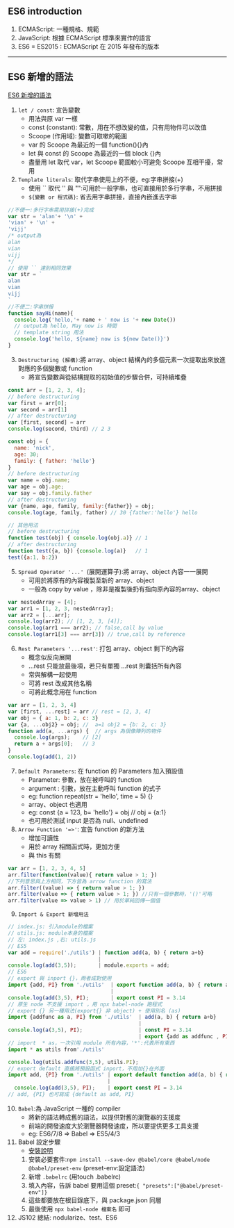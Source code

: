 ## ES6 introduction
1. ECMAScript:  一種規格、規範
2. JavaScript: 根據 ECMAScript 標準來實作的語言
3. ES6 = ES2015 : ECMAScript 在 2015 年發布的版本
***

## ES6 新增的語法
[ES6 新增的語法](https://github.com/DrkSephy/es6-cheatsheet)
1. `let / const`: 宣告變數
   * 用法與原 var 一樣
   * const (constant): 常數，用在不想改變的值，只有用物件可以改值
   * Scoope (作用域): 變數可取嗽的範圍
   * var 的 Scoope 為最近的一個 function(){}內
   * let 與 const 的 Scoope 為最近的一個 block {}內
   * 盡量用 let 取代 var，let Scoope 範圍較小可避免 Scoope 互相干擾，常用
2. `Template literals`: 取代字串使用上的不便，eg:字串拼接(+)
   * 使用 `` 取代 '' 與 "":可用於一般字串，也可直接用於多行字串，不用拼接
   * `${變數 or 程式碼}`: 省去用字串拼接，直接內嵌進去字串
```JavaScript
//不便一:多行字串需用拼接(+)完成
var str = 'alan'+ '\n' +
'vian' + '\n' +
'vijj'
/* output為
alan
vian
vijj
*/
// 使用 `` 達到相同效果
var str = `
alan
vian
vijj
`
//不便二:字串拼接
function sayHi(name){
  console.log('hello,'+ name + ' now is '+ new Date())
  // output為 hello, May now is 時間
  // template string 用法
  console.log('hello, ${name} now is ${new Date()}')
}
```
3. `Destructuring (解構)`:將 array、object 結構內的多個元素一次提取出來放進對應的多個變數或 function
   * 將宣告變數與從結構提取的初始值的步驟合併，可持續堆疊
```JavaScript
const arr = [1, 2, 3, 4];
// before destructuring
var first = arr[0];
var second = arr[1]
// after destructuring
var [first, second] = arr
console.log(second, third) // 2 3

const obj = {
  name: 'nick',
  age: 30;
  family: { father: 'hello'}
}
// before destructuring
var name = obj.name;
var age = obj.age;
var say = obj.family.father
// after destructuring
var {name, age, family, family:{father}} = obj;
console.log(age, family, father) // 30 {father:'hello'} hello

// 其他用法
// before destructuring
function test(obj) { console.log(obj.a)} // 1
// after destructuring
function test({a, b}) {console.log(a)}   // 1
test({a:1, b:2})
```
5. `Spread Operator '...' `(展開運算子):將 array、object 內容一一展開
   * 可用於將原有的內容複製至新的 array、object
   * 一般為 copy by value ，除非是複製後扔有指向原內容的array、object
```JavaScript
var nestedArray = [4];
var arr1 = [1, 2, 3, nestedArray];
var arr2 = [...arr];
console.log(arr2); // [1, 2, 3, [4]];
console.log(arr1 === arr2); // false,call by value
console.log(arr1[3] === arr[3]) // true,call by reference
```
6. `Rest Parameters '...rest'`: 打包 array、object 剩下的內容
   * 概念似反向展開
   * ...rest 只能放最後項，若只有單獨 ...rest 則囊括所有內容
   * 常與解構一起使用
   * 可將 rest 改成其他名稱
   * 可將此概念用在 function
```JavaScript
var arr = [1, 2, 3, 4]
var [first, ...rest] = arr // rest = [2, 3, 4]
var obj = { a: 1, b: 2, c: 3}
var {a, ...obj2} = obj; //  a=1 obj2 = {b: 2, c: 3}
function add(a, ...args) {  // args 為很像陣列的物件
  console.log(args);    // [2]
  return a + args[0];   // 3
}
console.log(add(1, 2))
```
7. `Default Parameters`: 在 function 的 Parameters 加入預設值
   * Parameter: 參數，放在被呼叫的 function
   * argument : 引數，放在主動呼叫 function 的式子
   * eg: function repeat(str = 'hello', time = 5) {}
   * array、object 也適用
   * eg: const {a = 123, b= 'hello'} = obj // obj = {a:1}
   * 也可用於測試 input 是否為 null、undefined
8. `Arrow Function '=>'`: 宣告 function 的新方法
   * 增加可讀性
   * 用於 array 相關函式時，更加方便
   * 與 this 有關
```JavaScript
var arr = [1, 2, 3, 4, 5]
arr.filter(function(value){ return value > 1; })
//下列意思與上方相同，下方皆為 arrow function 的寫法
arr.filter((value) => { return value > 1; })
arr.filter(value => { return value > 1; }) //只有一個參數時，'()'可略
arr.filter(value => value > 1) // 用於單純回傳一個值
```
9. `Import & Export 新增用法`
```JavaScript
// index.js: 引入module的檔案
// utils.js: module本身的檔案
// 左: index.js ,右: utils.js
// ES5
var add = require('./utils') | function add(a, b) { return a+b}
                             |
console.log(add(3,5));       | module.exports = add;
// ES6
// export 與 inport {}，兩者成對使用
import {add, PI} from './utils'  | export function add(a, b) { return a+b}
                                 |
console.log(add(3,5), PI);       | export const PI = 3.14
// 原生 node 不支援 import ，用 npx babel-node 跑程式
// export {} 另一種用法(export{} 非 object) + 使用別名 (as)
import {addfunc as a, PI} from './utils'  | add(a, b) { return a+b}
                                          |
console.log(a(3,5), PI);                  | const PI = 3.14
                                          | export {add as addfunc , PI}
// import  * as，一次引用 module 所有內容，'*':代表所有東西
import * as utils from'./utils'

console.log(utils.addfunc(3,5), utils.PI);
// export default 直接將預設函式 inport，不用加{}在外面
import add, {PI} from './utils' | export default function add(a, b) { return a+b}
                                |
  console.log(add(3,5), PI);    | export const PI = 3.14
// add, {PI} 也可寫成 {default as add, PI}
```
10. `Babel`:為 JavaScript 一種的 compiler
    * 將新的語法轉成舊的語法，以提供對舊的瀏覽器的支援度
    * 前端的開發速度大於瀏覽器開發速度，所以要提供更多工具支援
    * eg: ES6/7/8 => Babel => ES5/4/3
11. Babel 設定步驟
    * [安裝說明](https://babeljs.io/docs/en/next/babel-node.html)
    1. 安裝必要套件:`npm install --save-dev @babel/core @babel/node @babel/preset-env` (preset-env:設定語法)
    2. 新增 `.babelrc` (用touch .babelrc)
    3. 填入內容，告訴 babel 要用這個 preset:`{ "presets":["@babel/preset-env"]}`
    4. 這些都要放在根目錄底下，與 package.json 同層
    4. 最後使用 `npx babel-node 檔案名` 即可
11. JS102 總結: nodularize、test、ES6
